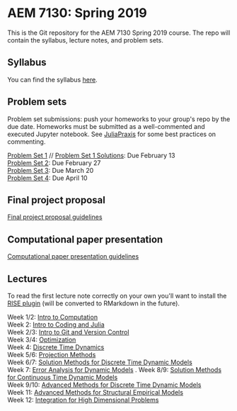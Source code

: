 # AEM 7130: Spring 2019
This is the Git repository for the AEM 7130 Spring 2019 course. The repo will contain the syllabus, lecture notes, and problem sets.

## Syllabus

You can find the syllabus [here](https://raw.githack.com/AEM7130/SPRING2019/master/syllabus2019.pdf).

## Problem sets

Problem set submissions: push your homeworks to your group's repo by the due date. Homeworks must be submitted as a well-commented and executed Jupyter notebook. See [JuliaPraxis](https://github.com/JuliaPraxis) for some best practices on commenting.

[Problem Set 1](https://github.com/AEM7130/SPRING2019/blob/master/problem_sets/1_ps_intro_git.ipynb) // [Problem Set 1 Solutions](https://github.com/AEM7130/SPRING2019/blob/master/problem_sets/1_ps_intro_git_solutions.ipynb): Due February 13  
[Problem Set 2](https://github.com/AEM7130/SPRING2019/blob/master/problem_sets/2_ps_optim.ipynb): Due February 27  
[Problem Set 3](https://github.com/AEM7130/SPRING2019/blob/master/problem_sets/3_ps_approx.ipynb): Due March 20  
[Problem Set 4](https://github.com/AEM7130/SPRING2019/blob/master/problem_sets/4_ps_solve.ipynb): Due April 10

## Final project proposal

[Final project proposal guidelines](https://rawcdn.githack.com/AEM7130/SPRING2019/cba512ce09ddb548999a6417bafe95e7ba7e2c44/final_project/project_proposal.html)

## Computational paper presentation

[Computational paper presentation guidelines](https://raw.githack.com/AEM7130/SPRING2019/master/paper_presentation/paper_presentation.html)

## Lectures

To read the first lecture note correctly on your own you'll want to install the [RISE plugin](https://github.com/damianavila/RISE) (will be converted to RMarkdown in the future).

Week 1/2: [Intro to Computation](https://github.com/AEM7130/SPRING2019/blob/master/lecture_notes/1_introduction.ipynb)  
Week 2: [Intro to Coding and Julia](https://raw.githack.com/AEM7130/SPRING2019/master/lecture_notes/2a_coding.html)  
Week 2/3: [Intro to Git and Version Control](https://raw.githack.com/AEM7130/SPRING2019/master/lecture_notes/2b_git.html)  
Week 3/4: [Optimization](https://raw.githack.com/AEM7130/SPRING2019/master/lecture_notes/3_optimization.html)  
Week 4: [Discrete Time Dynamics](https://raw.githack.com/AEM7130/SPRING2019/master/lecture_notes/4_dynamics.html)   
Week 5/6: [Projection Methods](https://raw.githack.com/AEM7130/SPRING2019/master/lecture_notes/5_projection.html)  
Week 6/7: [Solution Methods for Discrete Time Dynamic Models](https://raw.githack.com/AEM7130/SPRING2019/master/lecture_notes/6_solution_methods.html)  
Week 7: [Error Analysis for Dynamic Models](https://raw.githack.com/AEM7130/SPRING2019/master/lecture_notes/7_error_analysis.html) . 
Week 8/9: [Solution Methods for Continuous Time Dynamic Models](https://github.com/AEM7130/SPRING2019)  
Week 9/10: [Advanced Methods for Discrete Time Dynamic Models](https://github.com/AEM7130/SPRING2019)  
Week 11: [Advanced Methods for Structural Empirical Models](https://github.com/AEM7130/SPRING2019)  
Week 12: [Integration for High Dimensional Problems](https://github.com/AEM7130/SPRING2019)

